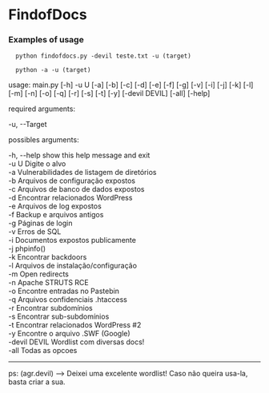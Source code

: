 <h1>FindofDocs</h1>

<h3>Examples of usage</h3>


      python findofdocs.py -devil teste.txt -u (target)

      python -a -u (target)
    

<p>usage: main.py [-h] -u U [-a] [-b] [-c] [-d] [-e] [-f] [-g] [-v] [-i] [-j] [-k] [-l] [-m] [-n] [-o] [-q] [-r] [-s] [-t] [-y] [-devil DEVIL]
               [-all] [-help]</p>

<p>required arguments:</p>
  <p>-u, --Target</p>


<p>possibles arguments:</p>
  -h, --help    show this help message and exit </br>
  -u U          Digite o alvo </br>
  -a            Vulnerabilidades de listagem de diretórios </br>
  -b            Arquivos de configuração expostos </br>
  -c            Arquivos de banco de dados expostos </br>
  -d            Encontrar relacionados WordPress </br>
  -e            Arquivos de log expostos </br>
  -f            Backup e arquivos antigos </br>
  -g            Páginas de login </br>
  -v            Erros de SQL </br>
  -i            Documentos expostos publicamente </br>
  -j            phpinfo() </br>
  -k            Encontrar backdoors </br>
  -l            Arquivos de instalação/configuração </br>
  -m            Open redirects </br>
  -n            Apache STRUTS RCE </br>
  -o            Encontre entradas no Pastebin </br>
  -q            Arquivos confidenciais .htaccess </br>
  -r            Encontrar subdomínios </br>
  -s            Encontrar sub-subdomínios </br>
  -t            Encontrar relacionados WordPress #2 </br>
  -y            Encontre o arquivo .SWF (Google) </br>
  -devil DEVIL  Wordlist com diversas docs! </br>
  -all          Todas as opcoes </br>
  


--------------------------------------------------------------------------------------------------------


ps: (agr.devil) --> Deixei uma excelente wordlist! Caso não queira usa-la, basta criar a sua.

